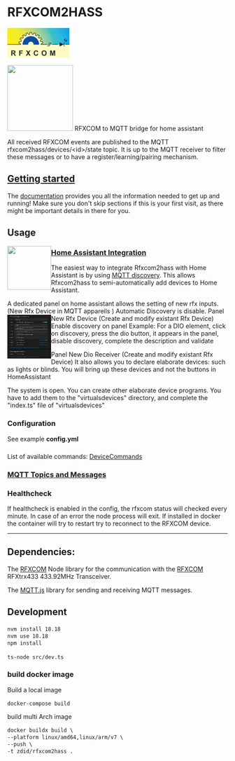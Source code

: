 # RFXCOM2HASS

[![RFXCOM](rfxcom.png)](http://www.rfxcom.com)

<img height="150px" width="150px" src="https://user-images.githubusercontent.com/7738048/40914297-49e6e560-6800-11e8-8904-36cce896e5a8.png">
RFXCOM to MQTT bridge for home assistant

All received RFXCOM events are published to the MQTT rfxcom2hass/devices/\<id\>/state topic.
It is up to the MQTT receiver to filter these messages or to have a register/learning/pairing mechanism.

## [Getting started](./docs/README.md)
The [documentation](./docs/README.md) provides you all the information needed to get up and running! Make sure you don't skip sections if this is your first visit, as there might be important details in there for you.

## Usage

<img align="left" height="100px" width="100px" src="https://user-images.githubusercontent.com/7738048/40914297-49e6e560-6800-11e8-8904-36cce896e5a8.png">

### [Home Assistant Integration](./docs/usage/integrations/home_assistant.md)

The easiest way to integrate Rfxcom2hass with Home Assistant is by
using [MQTT discovery](https://www.home-assistant.io/integrations/mqtt#mqtt-discovery).
This allows Rfxcom2hass to semi-automatically add devices to Home Assistant.

A dedicated panel on home assistant allows the setting of new rfx inputs. (New Rfx Device in MQTT appareils )
Automatic Discovery is disable.
<img align="left" height="100px" width="100px" src="newrfxdevice.png">
Panel New Rfx Device
(Create and modify existant Rfx Device)
Enable  discovery on panel 
Example: For a DIO element, click on discovery, press the dio button, it appears in the panel, disable discovery, complete the description and validate

Panel New Dio Receiver
(Create and modify existant Rfx Device)
It also allows you to declare elaborate devices: such as lights or blinds.
You will bring up these devices and not the buttons in HomeAssistant

The system is open. You can create other elaborate device programs. You have to add them to the "virtualsdevices" directory, and complete the "index.ts" file of "virtualsdevices"



### Configuration

See example **config.yml**

###
List of available commands: 
[DeviceCommands](https://github.com/rfxcom/node-rfxcom/blob/master/DeviceCommands.md)


### [MQTT Topics and Messages](./docs/usage/mqtt_topics_and_messages.md)

### Healthcheck

If healthcheck is enabled in the config, the rfxcom status will checked every minute.
In case of an error the node process will exit.
If installed in docker the container will try to restart try to reconnect to the RFXCOM device.

----

## Dependencies:

The [RFXCOM](https://github.com/rfxcom/node-rfxcom) Node library for the communication with the [RFXCOM](http://www.rfxcom.com) RFXtrx433 433.92MHz Transceiver.

The [MQTT.js](https://github.com/mqttjs/MQTT.js) library for sending and receiving MQTT messages.

## Development

```
nvm install 18.18
nvm use 18.18
npm install

ts-node src/dev.ts
```

### build docker image

Build a local image

```
docker-compose build
```

build multi Arch image

```
docker buildx build \ 
--platform linux/amd64,linux/arm/v7 \
--push \
-t zdid/rfxcom2hass .
```
